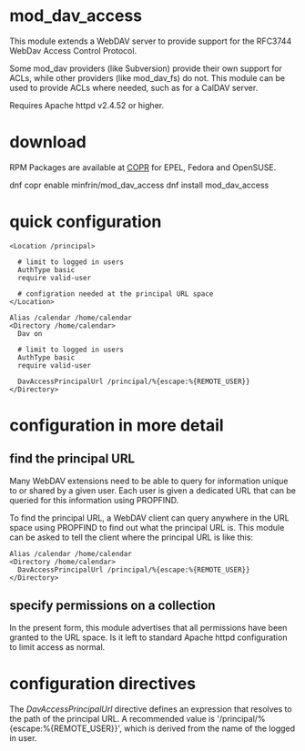 # mod_dav_access
This module extends a WebDAV server to provide support for the
RFC3744 WebDav Access Control Protocol.

Some mod_dav providers (like Subversion) provide their own support
for ACLs, while other providers (like mod_dav_fs) do not. This module
can be used to provide ACLs where needed, such as for a CalDAV server.

Requires Apache httpd v2.4.52 or higher.

# download

RPM Packages are available at
[COPR](https://copr.fedorainfracloud.org/coprs/minfrin/mod_dav_access/) for EPEL, Fedora and OpenSUSE.

dnf copr enable minfrin/mod_dav_access
dnf install mod_dav_access

# quick configuration

    <Location /principal>

      # limit to logged in users
      AuthType basic
      require valid-user

      # configration needed at the principal URL space
    </Location>

    Alias /calendar /home/calendar
    <Directory /home/calendar>
      Dav on

      # limit to logged in users
      AuthType basic
      require valid-user

      DavAccessPrincipalUrl /principal/%{escape:%{REMOTE_USER}}
    </Directory>

# configuration in more detail

## find the principal URL

Many WebDAV extensions need to be able to query for information unique
to or shared by a given user. Each user is given a dedicated URL that
can be queried for this information using PROPFIND.

To find the principal URL, a WebDAV client can query anywhere in the
URL space using PROPFIND to find out what the principal URL is. This
module can be asked to tell the client where the principal URL is like
this:

    Alias /calendar /home/calendar
    <Directory /home/calendar>
      DavAccessPrincipalUrl /principal/%{escape:%{REMOTE_USER}}
    </Directory>

## specify permissions on a collection

In the present form, this module advertises that all permissions have been
granted to the URL space. Is it left to standard Apache httpd configuration
to limit access as normal.

# configuration directives

The *DavAccessPrincipalUrl* directive defines an expression that resolves
to the path of the principal URL. A recommended value is
'/principal/%{escape:%{REMOTE_USER}}', which is derived from the name of
the logged in user.

